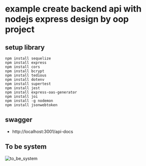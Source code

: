 #  example create backend api with nodejs express design by oop project

## setup library
```
npm install sequelize
npm install express
npm install cors
npm install bcrypt
npm install tedious
npm install dotenv
npm install supertest 
npm install jest
npm install express-oas-generator
npm install joi
npm install -g nodemon 
npm install jsonwebtoken
```
## swagger

- http://localhost:3001/api-docs




## To be system

![to_be_system](http://www.plantuml.com/plantuml/proxy?cache=no&src=https://raw.githubusercontent.com/suraphop/sample-nodejs-master-folder-structure/master/diagram/to_be_system.iuml)